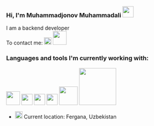 ###  Hi, I'm Muhammadjonov Muhammadali <img src="https://media.giphy.com/media/hvRJCLFzcasrR4ia7z/giphy.gif" width = "30px"> <br/>
 I am a backend developer<br/>
 To contact me:
 <a href ='https://www.facebook.com/profile.php?id=100089671944041&mibextid=ZbWKwL'><img src="https://i.pinimg.com/originals/0c/e6/06/0ce6061c72025cb98854de1ae1bed392.png" height = "20px"></a>
 <a href ='https://t.me/MuhammadaliWebDeveloper'><img src="https://flyclipart.com/thumb2/ikonka-telegram-png-png-image-398306.png" height = "37px"></a>

### Languages and tools I'm currently working with:
<code><img src="https://4.bp.blogspot.com/-BjX4NGeiKn8/VUYx2BIXUBI/AAAAAAAAASQ/pidAWKmH940/s1600/zvAAkmQm.jpeg" height = "37px"></code>
<code><img src="https://luxe-host.ru/wp-content/uploads/3/1/6/316df50bcf36dccbe19dd219abf85b16.png" width = "30px"></code>
<code><img src="https://logos-download.com/wp-content/uploads/2016/09/Sass_logo.png" width = "30px"></code>
<code><img src="https://upload.wikimedia.org/wikipedia/commons/thumb/b/b2/Bootstrap_logo.svg/1200px-Bootstrap_logo.svg.png" width = "30px"></code>
<code><img src="https://cdn.freebiesupply.com/logos/large/2x/php-1-logo-png-transparent.png" width = "50px"></code>
<code><img src="https://pluspng.com/img-png/laravel-logo-png-laravel-logos-img-4846x1198.png" width = "100px"></code>
<br/>

-  <img src="https://media2.giphy.com/media/4mML4cVNOKVakSy649/giphy.gif?cid=ecf05e47ydo7c8n08u4lpjwh2s3k0ak1mffrwfwu8pymvm3f&rid=giphy.gif&ct=s" height = "20px"> Current location: Fergana, Uzbekistan  


